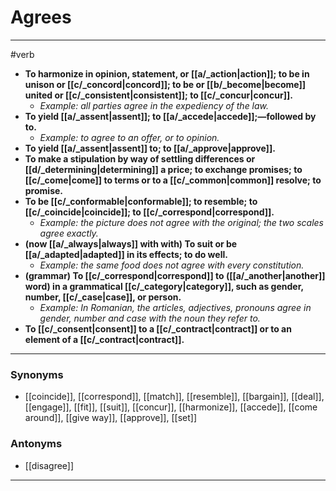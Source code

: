 # Agrees
---
#verb
- **To harmonize in opinion, statement, or [[a/_action|action]]; to be in unison or [[c/_concord|concord]]; to be or [[b/_become|become]] united or [[c/_consistent|consistent]]; to [[c/_concur|concur]].**
	- _Example: all parties agree in the expediency of the law._
- **To yield [[a/_assent|assent]]; to [[a/_accede|accede]];—followed by to.**
	- _Example: to agree to an offer, or to opinion._
- **To yield [[a/_assent|assent]] to; to [[a/_approve|approve]].**
- **To make a stipulation by way of settling differences or [[d/_determining|determining]] a price; to exchange promises; to [[c/_come|come]] to terms or to a [[c/_common|common]] resolve; to promise.**
- **To be [[c/_conformable|conformable]]; to resemble; to [[c/_coincide|coincide]]; to [[c/_correspond|correspond]].**
	- _Example: the picture does not agree with the original; the two scales agree exactly._
- **(now [[a/_always|always]] with with) To suit or be [[a/_adapted|adapted]] in its effects; to do well.**
	- _Example: the same food does not agree with every constitution._
- **(grammar) To [[c/_correspond|correspond]] to ([[a/_another|another]] word) in a grammatical [[c/_category|category]], such as gender, number, [[c/_case|case]], or person.**
	- _Example: In Romanian, the articles, adjectives, pronouns agree in gender, number and case with the noun they refer to._
- **To [[c/_consent|consent]] to a [[c/_contract|contract]] or to an element of a [[c/_contract|contract]].**
---
### Synonyms
- [[coincide]], [[correspond]], [[match]], [[resemble]], [[bargain]], [[deal]], [[engage]], [[fit]], [[suit]], [[concur]], [[harmonize]], [[accede]], [[come around]], [[give way]], [[approve]], [[set]]
### Antonyms
- [[disagree]]
---
